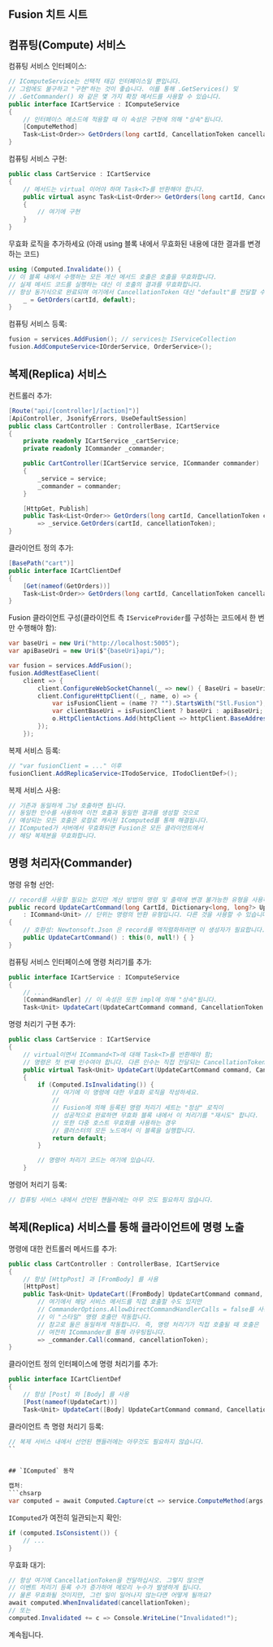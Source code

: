 ## Fusion 치트 시트

## 컴퓨팅(Compute) 서비스

컴퓨팅 서비스 인터페이스:
```csharp
// IComputeService는 선택적 태깅 인터페이스일 뿐입니다.
// 그럼에도 불구하고 "구현"하는 것이 좋습니다. 이를 통해 .GetServices() 및
// .GetCommander() 와 같은 몇 가지 확장 메서드를 사용할 수 있습니다.
public interface ICartService : IComputeService
{
    // 인터페이스 메소드에 적용할 때 이 속성은 구현에 의해 "상속"됩니다.
    [ComputeMethod]
    Task<List<Order>> GetOrders(long cartId, CancellationToken cancellationToken = default);
}
```

컴퓨팅 서비스 구현:
```csharp
public class CartService : ICartService 
{
    // 메서드는 virtual 이어야 하며 Task<T>를 반환해야 합니다.
    public virtual async Task<List<Order>> GetOrders(long cartId, CancellationToken cancellationToken)
    {
        // 여기에 구현
    }
}  
```

무효화 로직을 추가하세요 (아래 using 블록 내에서 무효화된 내용에 대한 결과를 변경하는 코드)
```csharp
using (Computed.Invalidate()) {
// 이 블록 내에서 수행하는 모든 계산 메서드 호출은 호출을 무효화합니다.
// 실제 메서드 코드를 실행하는 대신 이 호출의 결과를 무효화합니다.
// 항상 동기식으로 완료되며 여기에서 CancellationToken 대신 "default"를 전달할 수 있습니다.
    _ = GetOrders(cartId, default);
}
```

컴퓨팅 서비스 등록:
```csharp
fusion = services.AddFusion(); // services는 IServiceCollection
fusion.AddComputeService<IOrderService, OrderService>();
```


## 복제(Replica) 서비스

컨트롤러 추가:
```csharp
[Route("api/[controller]/[action]")]
[ApiController, JsonifyErrors, UseDefaultSession]
public class CartController : ControllerBase, ICartService
{
    private readonly ICartService _cartService;
    private readonly ICommander _commander;

    public CartController(ICartService service, ICommander commander) 
    {
        _service = service;
        _commander = commander;
    }    

    [HttpGet, Publish]
    public Task<List<Order>> GetOrders(long cartId, CancellationToken cancellationToken)
        => _service.GetOrders(cartId, cancellationToken);
}
```

클라이언트 정의 추가:
```csharp
[BasePath("cart")]
public interface ICartClientDef
{
    [Get(nameof(GetOrders))]
    Task<List<Order>> GetOrders(long cartId, CancellationToken cancellationToken);
}
```

Fusion 클라이언트 구성(클라이언트 측 `IServiceProvider`를 구성하는 코드에서 한 번만 수행해야 함):
```csharp
var baseUri = new Uri("http://localhost:5005");
var apiBaseUri = new Uri($"{baseUri}api/");

var fusion = services.AddFusion();
fusion.AddRestEaseClient(
    client => {
        client.ConfigureWebSocketChannel(_ => new() { BaseUri = baseUri });
        client.ConfigureHttpClient((_, name, o) => {
            var isFusionClient = (name ?? "").StartsWith("Stl.Fusion");
            var clientBaseUri = isFusionClient ? baseUri : apiBaseUri;
            o.HttpClientActions.Add(httpClient => httpClient.BaseAddress = clientBaseUri);
        });
    });
```

복제 서비스 등록:
```csharp
// "var fusionClient = ..." 이후
fusionClient.AddReplicaService<ITodoService, ITodoClientDef>();
```

복제 서비스 사용:
```csharp
// 기존과 동일하게 그냥 호출하면 됩니다.
// 동일한 인수를 사용하여 이전 호출과 동일한 결과를 생성할 것으로 
// 예상되는 모든 호출은 로컬로 캐시된 IComputed를 통해 해결됩니다.
// IComputed가 서버에서 무효화되면 Fusion은 모든 클라이언트에서
// 해당 복제본을 무효화합니다.
```


## 명령 처리자(Commander)

명령 유형 선언:
```csharp
// record를 사용할 필요는 없지만 계산 방법의 명령 및 출력에 변경 불가능한 유형을 사용하는 것이 좋습니다.
public record UpdateCartCommand(long CartId, Dictionary<long, long?> Updates) 
    : ICommand<Unit> // 단위는 명령의 반환 유형입니다. 다른 것을 사용할 수 있습니다
{
    // 호환성: Newtonsoft.Json 은 record를 역직렬화하려면 이 생성자가 필요합니다.
    public UpdateCartCommand() : this(0, null!) { }
}
```

컴퓨팅 서비스 인터페이스에 명령 처리기를 추가:
```csharp
public interface ICartService : IComputeService
{
    // ...
    [CommandHandler] // 이 속성은 또한 impl에 의해 "상속"됩니다.
    Task<Unit> UpdateCart(UpdateCartCommand command, CancellationToken cancellationToken = default);
```

명령 처리기 구현 추가:
```csharp
public class CartService : ICartService 
{
    // virtual이면서 ICommand<T>에 대해 Task<T>를 반환해야 함;
    // 명령은 첫 번째 인수여야 합니다. 다른 인수는 직접 전달되는 CancellationToken을 제외하고 DI 컨테이너에서 확인됩니다.
    public virtual Task<Unit> UpdateCart(UpdateCartCommand command, CancellationToken cancellationToken) 
    {
        if (Computed.IsInvalidating()) {
            // 여기에 이 명령에 대한 무효화 로직을 작성하세요.
            //
            // Fusion에 의해 등록된 명령 처리기 세트는 "정상" 로직이
            // 성공적으로 완료하면 무효화 블록 내에서 이 처리기를 "재시도" 합니다.
            // 또한 다중 호스트 무효화를 사용하는 경우
            // 클러스터의 모든 노드에서 이 블록을 실행합니다.
            return default;
        }

        // 명령어 처리기 코드는 여기에 있습니다.
    }
```

명령어 처리기 등록:
```csharp
// 컴퓨팅 서비스 내에서 선언된 핸들러에는 아무 것도 필요하지 않습니다.
```


## 복제(Replica) 서비스를 통해 클라이언트에 명령 노출

명령에 대한 컨트롤러 메서드를 추가:
```csharp
public class CartController : ControllerBase, ICartService
{
    // 항상 [HttpPost] 과 [FromBody] 를 사용
    [HttpPost]
    public Task<Unit> UpdateCart([FromBody] UpdateCartCommand command, CancellationToken cancellationToken)
        // 여기에서 해당 서비스 메서드를 직접 호출할 수도 있지만
        // CommanderOptions.AllowDirectCommandHandlerCalls = false를 사용하는 경우
        // 이 "스타일" 명령 호출만 작동합니다.
        // 참고로 둘은 동일하게 작동합니다. 즉, 명령 처리기가 직접 호출될 때 호출은
        // 여전히 ICommander를 통해 라우팅됩니다.
        => _commander.Call(command, cancellationToken);
}
```

클라이언트 정의 인터페이스에 명령 처리기를 추가:
```csharp
public interface ICartClientDef 
{
    // 항상 [Post] 와 [Body] 를 사용
    [Post(nameof(UpdateCart))]
    Task<Unit> UpdateCart([Body] UpdateCartCommand command, CancellationToken cancellationToken);
```

클라이언트 측 명령 처리기 등록:
```csharp
// 복제 서비스 내에서 선언된 핸들러에는 아무것도 필요하지 않습니다.
``


## `IComputed` 동작

캡처:
```chsarp
var computed = await Computed.Capture(ct => service.ComputeMethod(args, ct), cancellationToken);
```

`IComputed`가 여전히 일관되는지 확인:
```csharp
if (computed.IsConsistent()) {
    // ...
}
```

무효화 대기:
```csharp
// 항상 여기에 CancellationToken을 전달하십시오. 그렇지 않으면
// 이벤트 처리기 등록 수가 증가하여 메모리 누수가 발생하게 됩니다.
// 물론 무효화될 것이지만, 그런 일이 일어나지 않는다면 어떻게 될까요?
await computed.WhenInvalidated(cancellationToken);
// 또는
computed.Invalidated += c => Console.WriteLine("Invalidated!");
```

계속됩니다.
